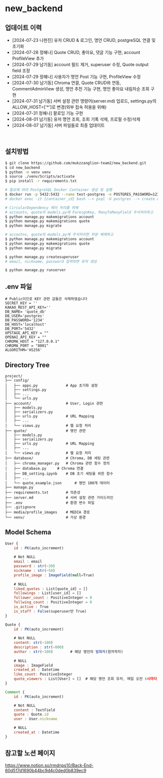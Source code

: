 # new_backend


## 업데이트 이력
- [2024-07-23 나현진] 유저 CRUD & 로그인, 명언 CRUD, postgreSQL 연결 및 초기화
- [2024-07-28 정혜나] Quote CRUD, 좋아요, 댓글 기능 구현, account ProfileView 추가
- [2024-07-29 남기동] account 필드 제거, superuser 수정, Quote output field 조정
- [2024-07-29 정혜나] 사용자가 명언 Post 기능 구현, ProfileView 수정
- [2024-07-30 남기동] Chroma 연결, Quote CRUD와 연동, CommentAdminView 생성, 명언 추천 기능 구현, 명언 좋아요 내림차순 조회 구현
- [2024-07-31 남기동] 서버 설정 관련 명령어(server.md) 업로드, settings.py의 ALLOW_HOST=['*']로 변경(외부 접속 허용을 위해)
- [2024-07-31 정혜나] 팔로잉 기능 구현
- [2024-08-01 남기동] 유저 명언 조회, 조회 기록 삭제, 프로필 수정/삭제
- [2024-08-07 남기동] 서버 파일들로 최종 업데이트

<br>

## 설치방법

```bash
$ git clone https://github.com/mukzzanglion-team2/new_backend.git
$ cd new_backend
$ python -m venv venv
$ source ./venv/Scripts/activate
$ pip install -r requirements.txt

# 필요에 따라 PostgreSQL Docker Container 생성 및 실행
$ docker run -p 5432:5432 --name test-postgres -e POSTGRES_PASSWORD=1234 -e TZ=Asia/Seoul -d postgres:latest
# docker exec -it {container_id} bash --> psql -U postgres --> create database quote_db; --> exit --> exit

# CircularDependency 에러 처리를 위해
# accounts, quote의 models.py에 ForeignKey, ManyToManyField 주석처리하고
$ python manage.py makemigrations account
$ python manage.py makemigrations quote
$ python manage.py migrate

# accoutns, quote의 models.py에 주석처리한 부분 해제하고
$ python manage.py makemigrations account
$ python manage.py makemigrations quote
$ python manage.py migrate

$ python manage.py createsuperuser
# email, nickname, password 입력하면 유저 생성

$ python manage.py runserver
```


## .env 파일
```
# Public이므로 KEY 관련 값들은 삭제하였습니다
SECRET_KEY = ''
KAKAO_REST_API_KEY=''
DB_NAME= 'quote_db'
DB_USER='postgres'
DB_PASSWORD='1234'
DB_HOST='localhost'
DB_PORT='5432'
UPSTAGE_API_KEY = ""
OPENAI_API_KEY = ""
CHROMA_HOST = "127.0.0.1"
CHROMA_PORT = "8001"
ALGORITHM='HS256'
```


## Directory Tree
```
project/
├── config/
│   ├── apps.py         	# App 초기화 설정
│   ├── settings.py		
│   ├── ...
│   └── urls.py         
├── account/            	# User, Login 관련
│   ├── models.py       	
│   ├── serializers.py
│   ├── urls.py         	# URL Mapping
│   ├── ...
│   └── views.py        	# 웹 요청 처리
├── quote/              	# 명언 관련
│   ├── models.py     
│   ├── serializers.py
│   ├── urls.py         	# URL Mapping
│   ├── ...
│   └── views.py        	# 웹 요청 처리
├── database/           	# Chroma, DB 세팅 관련
│   ├── chroma_manager.py	# Chroma 관련 함수 정의
│   ├── database.py		# Chroma 연결 
│   ├── DB_setting.ipynb   	# DB 초기 세팅을 위한 함수
│   ├── ...
│   └── quote_example.json    	# 명언 100개 데이터
├── manage.py          
├── requirements.txt    	# 의존성
├── server.md           	# 서버 설정 관련 가이드라인
├── .env                	# 환경 변수 파일
├── .gitignore
├── media/profile_images 	# MEDIA 경로        
└── venv/               	# 가상 환경
```


## Model Schema
```javascript
User {
	id : PK(auto_increment)
	
	# Not NULL
	email : email
	password : str(~30)
	nickname : str(~50)
	profile_image : ImageField(null=True)
	
	# NULL
	liked_quotes : List[quote_id] = []
	followings : List[user_id] = []
	follower_count : PositiveInteger = 0
	follwing_count : PositiveInteger = 0
	is_active : True
	is_staff : False(superuser만 True)
}

Quote {
	id : PK(auto_increment)
	
	# Not NULL
	content: str(~100)
	description : str(~800)   
	author : str(~100)        # 해당 명언의 발화자(원저작자)
	
	# NULL
	image : ImageField
	created_at : Datetime
	like_count: PositiveInteger
	quote_viewers : List[User] = []	 # 해당 명언 조회 유저, 매일 오전 6시마다 초기화
}

Comment {
	id : PK(auto_increment)

	# Not NULL
	content : TextField
	quote : Quote.id
	user : User.nickname

	# NULL
	created_at : Datetime
}
```


## 참고할 노션 페이지
<https://www.notion.so/rmdnps10/Back-End-60d517d1690b44bc9d4c0ded0b839ec9>
